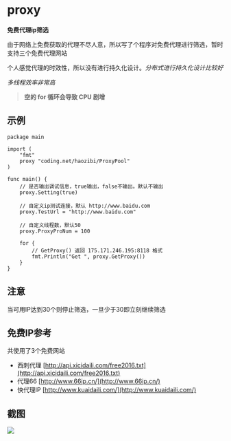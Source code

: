 # proxy

**免费代理ip筛选**

由于网络上免费获取的代理不尽人意，所以写了个程序对免费代理进行筛选，暂时支持三个免费代理网站

个人感觉代理的时效性，所以没有进行持久化设计。*分布式进行持久化设计比较好*

*多线程效率非常高*

> **空的 for 循环会导致 CPU 剧增**

## 示例
```
package main

import (
	"fmt"
	proxy "coding.net/haozibi/ProxyPool"
)

func main() {
	// 是否输出调试信息，true输出，false不输出。默认不输出
	proxy.Setting(true)

	// 自定义ip测试连接，默认 http://www.baidu.com
	proxy.TestUrl = "http://www.baidu.com"

	// 自定义线程数，默认50
	proxy.ProxyProNum = 100

	for {
		// GetProxy() 返回 175.171.246.195:8118 格式
		fmt.Println("Get ", proxy.GetProxy())
	}
}

```
## 注意

当可用IP达到30个则停止筛选，一旦少于30即立刻继续筛选

## 免费IP参考

共使用了3个免费网站

* 西刺代理 [http://api.xicidaili.com/free2016.txt](http://api.xicidaili.com/free2016.txt)
* 代理66 [http://www.66ip.cn/](http://www.66ip.cn/)
* 快代理IP [http://www.kuaidaili.com/](http://www.kuaidaili.com/)

## 截图
![](https://ooo.0o0.ooo/2016/12/14/58514ffff140b.png)
